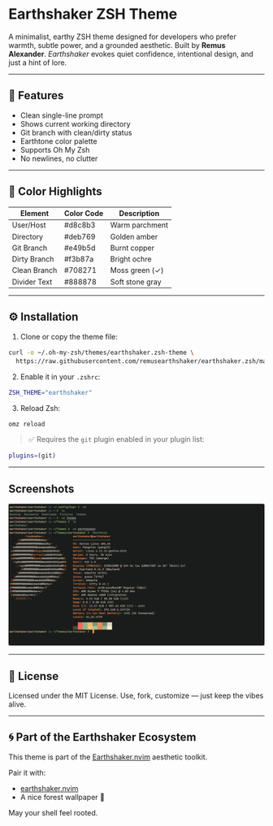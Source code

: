 # Earthshaker ZSH Theme

A minimalist, earthy ZSH theme designed for developers who prefer warmth,
subtle power, and a grounded aesthetic. Built by **Remus Alexander**.
*Earthshaker* evokes quiet confidence, intentional design, and just a hint of lore.

---

## 🌱 Features

- Clean single-line prompt
- Shows current working directory
- Git branch with clean/dirty status
- Earthtone color palette
- Supports Oh My Zsh
- No newlines, no clutter

---

## 🎨 Color Highlights

| Element       | Color Code | Description         |
|---------------|------------|---------------------|
| User/Host     | #d8c8b3  | Warm parchment      |
| Directory     | #deb769  | Golden amber        |
| Git Branch    | #e49b5d  | Burnt copper        |
| Dirty Branch  | #f3b87a  | Bright ochre        |
| Clean Branch  | #708271  | Moss green (✓)      |
| Divider Text  | #888878  | Soft stone gray     |

---

## ⚙️ Installation

1. Clone or copy the theme file:

```bash
curl -o ~/.oh-my-zsh/themes/earthshaker.zsh-theme \
  https://raw.githubusercontent.com/remusearthshaker/earthshaker.zsh/main/earthshaker.zsh-theme
```

2. Enable it in your `.zshrc`:

```bash
ZSH_THEME="earthshaker"
```

3. Reload Zsh:

```bash
omz reload
```

> ✅ Requires the `git` plugin enabled in your plugin list:

```bash
plugins=(git)
```

---

## Screenshots

![Earthshaker ZSH](assets/earthshakerzsh.png)

---

## 📜 License

Licensed under the MIT License. Use, fork, customize — just keep the vibes alive.

---

## 🌀 Part of the Earthshaker Ecosystem

This theme is part of the [Earthshaker.nvim](https://github.com/remusearthshaker/earthshaker.nvim) aesthetic toolkit.

Pair it with:

- [earthshaker.nvim](https://github.com/remusearthshaker/earthshaker.nvim)
- A nice forest wallpaper 🌲

May your shell feel rooted.
